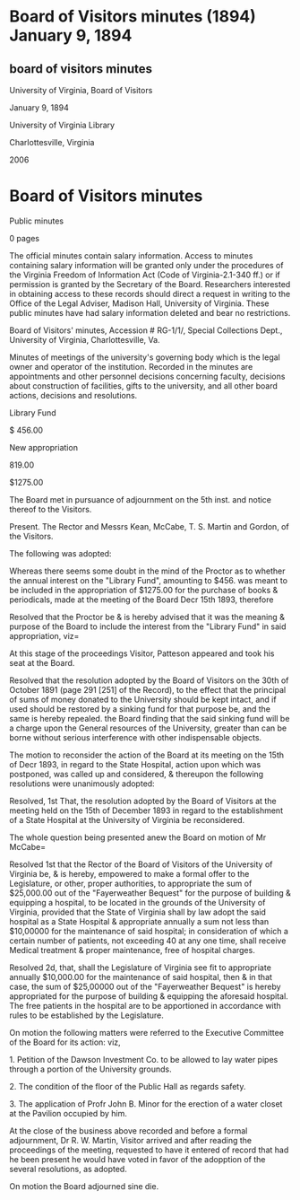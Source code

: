 Board of Visitors minutes (1894) January 9, 1894
================================================

board of visitors minutes
-------------------------

University of Virginia, Board of Visitors

January 9, 1894

University of Virginia Library

Charlottesville, Virginia

2006

Board of Visitors minutes
=========================

Public minutes

0 pages

The official minutes contain salary information. Access to minutes containing salary information will be granted only under the procedures of the Virginia Freedom of Information Act (Code of Virginia-2.1-340 ff.) or if permission is granted by the Secretary of the Board. Researchers interested in obtaining access to these records should direct a request in writing to the Office of the Legal Adviser, Madison Hall, University of Virginia. These public minutes have had salary information deleted and bear no restrictions.

Board of Visitors' minutes, Accession # RG-1/1/, Special Collections Dept., University of Virginia, Charlottesville, Va.

Minutes of meetings of the university's governing body which is the legal owner and operator of the institution. Recorded in the minutes are appointments and other personnel decisions concerning faculty, decisions about construction of facilities, gifts to the university, and all other board actions, decisions and resolutions.

Library Fund

$ 456.00

New appropriation

819.00

$1275.00

The Board met in pursuance of adjournment on the 5th inst. and notice thereof to the Visitors.

Present. The Rector and Messrs Kean, McCabe, T. S. Martin and Gordon, of the Visitors.

The following was adopted:

Whereas there seems some doubt in the mind of the Proctor as to whether the annual interest on the "Library Fund", amounting to $456. was meant to be included in the appropriation of $1275.00 for the purchase of books & periodicals, made at the meeting of the Board Decr 15th 1893, therefore

Resolved that the Proctor be & is hereby advised that it was the meaning & purpose of the Board to include the interest from the "Library Fund" in said appropriation, viz=

At this stage of the proceedings Visitor, Patteson appeared and took his seat at the Board.

Resolved that the resolution adopted by the Board of Visitors on the 30th of October 1891 (page 291 \[251\] of the Record), to the effect that the principal of sums of money donated to the University should be kept intact, and if used should be restored by a sinking fund for that purpose be, and the same is hereby repealed. the Board finding that the said sinking fund will be a charge upon the General resources of the University, greater than can be borne without serious interference with other indispensable objects.

The motion to reconsider the action of the Board at its meeting on the 15th of Decr 1893, in regard to the State Hospital, action upon which was postponed, was called up and considered, & thereupon the following resolutions were unanimously adopted:

Resolved, 1st That, the resolution adopted by the Board of Visitors at the meeting held on the 15th of December 1893 in regard to the establishment of a State Hospital at the University of Virginia be reconsidered.

The whole question being presented anew the Board on motion of Mr McCabe=

Resolved 1st that the Rector of the Board of Visitors of the University of Virginia be, & is hereby, empowered to make a formal offer to the Legislature, or other, proper authorities, to appropriate the sum of $25,000.00 out of the "Fayerweather Bequest" for the purpose of building & equipping a hospital, to be located in the grounds of the University of Virginia, provided that the State of Virginia shall by law adopt the said hospital as a State Hospital & appropriate annually a sum not less than $10,00000 for the maintenance of said hospital; in consideration of which a certain number of patients, not exceeding 40 at any one time, shall receive Medical treatment & proper maintenance, free of hospital charges.

Resolved 2d, that, shall the Legislature of Virginia see fit to appropriate annually $10,000.00 for the maintenance of said hospital, then & in that case, the sum of $25,00000 out of the "Fayerweather Bequest" is hereby appropriated for the purpose of building & equipping the aforesaid hospital. The free patients in the hospital are to be apportioned in accordance with rules to be established by the Legislature.

On motion the following matters were referred to the Executive Committee of the Board for its action: viz,

1\. Petition of the Dawson Investment Co. to be allowed to lay water pipes through a portion of the University grounds.

2\. The condition of the floor of the Public Hall as regards safety.

3\. The application of Profr John B. Minor for the erection of a water closet at the Pavilion occupied by him.

At the close of the business above recorded and before a formal adjournment, Dr R. W. Martin, Visitor arrived and after reading the proceedings of the meeting, requested to have it entered of record that had he been present he would have voted in favor of the adopption of the several resolutions, as adopted.

On motion the Board adjourned sine die.